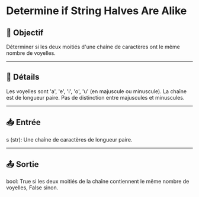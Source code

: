 # Determine if String Halves Are Alike

## 🎯 Objectif

  Déterminer si les deux moitiés d'une chaîne de caractères ont le même nombre de voyelles.

---

## 📝 Détails

  Les voyelles sont 'a', 'e', 'i', 'o', 'u' (en majuscule ou minuscule).
  La chaîne est de longueur paire.
  Pas de distinction entre majuscules et minuscules.

---

## 📥 Entrée

  s (str): Une chaîne de caractères de longueur paire.

---

## 📤 Sortie

  bool: True si les deux moitiés de la chaîne contiennent le même nombre de voyelles, False sinon.


